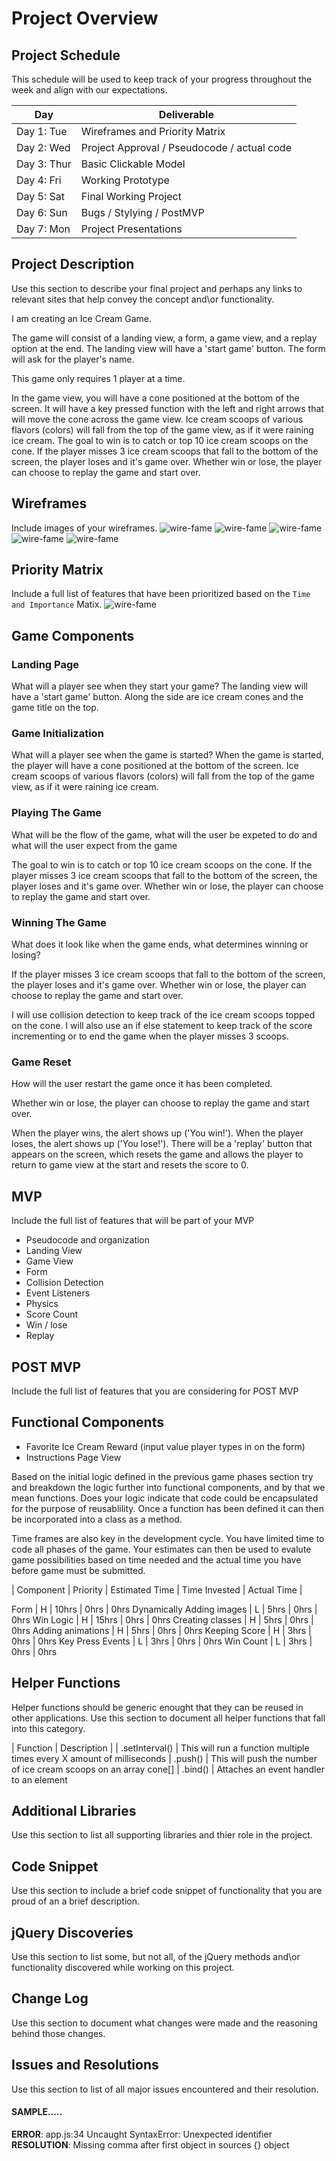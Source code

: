 # Project Overview

## Project Schedule

This schedule will be used to keep track of your progress throughout the week and align with our expectations.  

|  Day | Deliverable | 
|---|---| 
|Day 1: Tue| Wireframes and Priority Matrix|
|Day 2: Wed| Project Approval /  Pseudocode / actual code|
|Day 3: Thur| Basic Clickable Model |
|Day 4: Fri| Working Prototype |
|Day 5: Sat| Final Working Project |
|Day 6: Sun| Bugs / Stylying / PostMVP |
|Day 7: Mon| Project Presentations |


## Project Description

Use this section to describe your final project and perhaps any links to relevant sites that help convey the concept and\or functionality.

I am creating an Ice Cream Game. 

The game will consist of a landing view, a form, a game view, and a replay option at the end. 
The landing view will have a 'start game' button. The form will ask for the player's name. 

This game only requires 1 player at a time. 

In the game view, you will have a cone positioned at the bottom of the screen. It will have a key pressed function with the left and right arrows that will move the cone across the game view. Ice cream scoops of various flavors (colors) will fall from the top of the game view, as if it were raining ice cream. The goal to win is to catch or top 10 ice cream scoops on the cone. If the player misses 3 ice cream scoops that fall to the bottom of the screen, the player loses and it's game over. Whether win or lose, the player can choose to replay the game and start over. 


## Wireframes

Include images of your wireframes. 
![wire-fame](images/fullPage.JPG)
![wire-fame](images/form.JPG)
![wire-fame](images/landing.JPG)
![wire-fame](images/game.JPG)
![wire-fame](images/alert.JPG)

## Priority Matrix

Include a full list of features that have been prioritized based on the `Time and Importance` Matix. 
![wire-fame](images/matrix.JPG) 

## Game Components

### Landing Page
What will a player see when they start your game?
The landing view will have a 'start game' button. Along the side are ice cream cones and the game title on the top. 

### Game Initialization
What will a player see when the game is started? 
When the game is started, the player will have a cone positioned at the bottom of the screen. Ice cream scoops of various flavors (colors) will fall from the top of the game view, as if it were raining ice cream.

### Playing The Game
What will be the flow of the game, what will the user be expeted to do and what will the user expect from the game

The goal to win is to catch or top 10 ice cream scoops on the cone. If the player misses 3 ice cream scoops that fall to the bottom of the screen, the player loses and it's game over. Whether win or lose, the player can choose to replay the game and start over. 

### Winning The Game
What does it look like when the game ends, what determines winning or losing?

If the player misses 3 ice cream scoops that fall to the bottom of the screen, the player loses and it's game over. Whether win or lose, the player can choose to replay the game and start over.

I will use collision detection to keep track of the ice cream scoops topped on the cone. I will also use an if else statement to keep track of the score incrementing or to end the game when the player misses 3 scoops. 

<!-- function collisionDetection() {
    for(c=0; c<iceCreamCount; c++) {
        for(d=0; d<scoopsDroppedCount; d++) {
            var cone = cone[c];
            // calculations
        }
    }
} -->



<!-- cone.addEventListener(' ',function(){
 let score = document.querySelector('.icecreamscore');

 if(points<10){
  // add 1 points every time an ice cream scoop is topped on the cone
    points +=10;
 score.innerText=points;
 // when the user scores 10... deliver the alert ('You win!')
} 
 -->
### Game Reset
How will the user restart the game once it has been completed.

Whether win or lose, the player can choose to replay the game and start over. 

When the player wins, the alert shows up ('You win!'). When the player loses, the alert shows up ('You lose!'). There will be a 'replay' button that appears on the screen, which resets the game and allows the player to return to game view at the start and resets the score to 0. 

 

## MVP 

Include the full list of features that will be part of your MVP 
- Pseudocode and organization
- Landing View
- Game View
- Form
- Collision Detection
- Event Listeners
- Physics 
- Score Count
- Win / lose
- Replay

## POST MVP

Include the full list of features that you are considering for POST MVP
## Functional Components

- Favorite Ice Cream Reward (input value player types in on the form)
- Instructions Page View

Based on the initial logic defined in the previous game phases section try and breakdown the logic further into functional components, and by that we mean functions.  Does your logic indicate that code could be encapsulated for the purpose of reusablility.  Once a function has been defined it can then be incorporated into a class as a method. 

Time frames are also key in the development cycle.  You have limited time to code all phases of the game.  Your estimates can then be used to evalute game possibilities based on time needed and the actual time you have before game must be submitted. 

| Component | Priority | Estimated Time | Time Invested | Actual Time |

Form  |  H   | 10hrs   | 0hrs  |   0hrs
Dynamically Adding images   |  L   | 5hrs   | 0hrs  |   0hrs
Win Logic   |  H   | 15hrs   | 0hrs  |   0hrs
Creating classes    |  H   | 5hrs   | 0hrs  |   0hrs
Adding animations   |  H   | 5hrs   | 0hrs  |   0hrs
Keeping Score |  H   | 3hrs   | 0hrs  |   0hrs
Key Press Events    |  L   | 3hrs   | 0hrs  |   0hrs
Win Count   |  L   | 3hrs   | 0hrs  |   0hrs



## Helper Functions
Helper functions should be generic enought that they can be reused in other applications. Use this section to document all helper functions that fall into this category.

| Function | Description | 
| .setInterval() | This will run a function multiple times every X amount of milliseconds
| .push() | This will push the number of ice cream scoops on an array cone[] 
| .bind() | Attaches an event handler to an element  

## Additional Libraries
 Use this section to list all supporting libraries and thier role in the project. 

## Code Snippet

Use this section to include a brief code snippet of functionality that you are proud of an a brief description.  

## jQuery Discoveries
 Use this section to list some, but not all, of the jQuery methods and\or functionality discovered while working on this project.

## Change Log
 Use this section to document what changes were made and the reasoning behind those changes.  

## Issues and Resolutions
 Use this section to list of all major issues encountered and their resolution.

#### SAMPLE.....
**ERROR**: app.js:34 Uncaught SyntaxError: Unexpected identifier                                
**RESOLUTION**: Missing comma after first object in sources {} object
